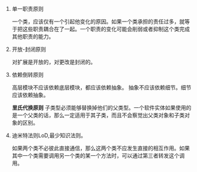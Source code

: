 1. 单一职责原则

    一个类，应该仅有一个引起他变化的原因。如果一个类承担的责任过多，就等于把这些职责耦合在了一起。一个职责的变化可能会削弱或者抑制这个类完成其他职责的能力。

2. 开放-封闭原则

    对扩展是开放的，对更改是封闭的。

3. 依赖倒转原则

    高层模块不应该依赖底层模块，都应该依赖抽象。
    抽象不应该依赖细节。细节应该依赖抽象。

    **里氏代换原则** 子类型必须能够替换掉他们的父类型。一个软件实体如果使用的是一个父类的话，那么一定适用于其子类，而且不会察觉出父类对象和子类对象的区别。

4. 迪米特法则LoD,最少知识法则。

    如果两个类不必彼此直接通信，那么这两个类不应发生直接的相互作用。如果其中一个类需要调用另一个类的某一个方法时，可以通过第三者转发这个调用。